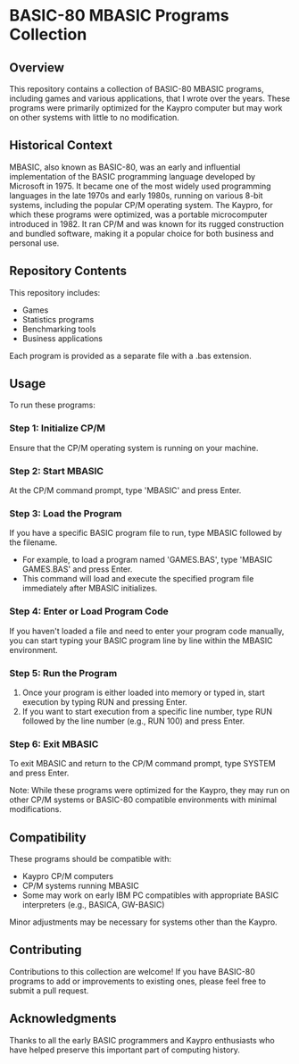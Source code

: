 # BASIC-80 MBASIC Programs Collection

## Overview
This repository contains a collection of BASIC-80 MBASIC programs, including games and various applications, that I wrote over the years. These programs were primarily optimized for the Kaypro computer but may work on other systems with little to no modification.

## Historical Context
MBASIC, also known as BASIC-80, was an early and influential implementation of the BASIC programming language developed by Microsoft in 1975. It became one of the most widely used programming languages in the late 1970s and early 1980s, running on various 8-bit systems, including the popular CP/M operating system.
The Kaypro, for which these programs were optimized, was a portable microcomputer introduced in 1982. It ran CP/M and was known for its rugged construction and bundled software, making it a popular choice for both business and personal use.

## Repository Contents

This repository includes:

* Games
* Statistics programs
* Benchmarking tools 
* Business applications

Each program is provided as a separate file with a .bas extension.

## Usage
To run these programs:

### Step 1: Initialize CP/M
Ensure that the CP/M operating system is running on your machine.

### Step 2: Start MBASIC
At the CP/M command prompt, type 'MBASIC' and press Enter.

### Step 3: Load the Program
If you have a specific BASIC program file to run, type MBASIC followed by the filename.
* For example, to load a program named 'GAMES.BAS', type 'MBASIC GAMES.BAS' and press Enter.
* This command will load and execute the specified program file immediately after MBASIC initializes.

### Step 4: Enter or Load Program Code
If you haven't loaded a file and need to enter your program code manually, you can start typing your BASIC program line by line within the MBASIC environment.

### Step 5: Run the Program
1. Once your program is either loaded into memory or typed in, start execution by typing RUN and pressing Enter.
2. If you want to start execution from a specific line number, type RUN followed by the line number (e.g., RUN 100) and press Enter.

### Step 6: Exit MBASIC
To exit MBASIC and return to the CP/M command prompt, type SYSTEM and press Enter.

Note: While these programs were optimized for the Kaypro, they may run on other CP/M systems or BASIC-80 compatible environments with minimal modifications.

## Compatibility
These programs should be compatible with:

* Kaypro CP/M computers
* CP/M systems running MBASIC
* Some may work on early IBM PC compatibles with appropriate BASIC interpreters (e.g., BASICA, GW-BASIC)

Minor adjustments may be necessary for systems other than the Kaypro.

## Contributing
Contributions to this collection are welcome! If you have BASIC-80 programs to add or improvements to existing ones, please feel free to submit a pull request.

## Acknowledgments
Thanks to all the early BASIC programmers and Kaypro enthusiasts who have helped preserve this important part of computing history.
